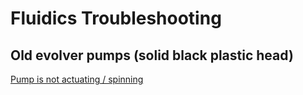 # Fluidics Troubleshooting

## Old evolver pumps (solid black plastic head)

[Pump is not actuating / spinning](https://www.evolver.bio/t/how-can-i-verify-the-pump-is-correctly-actuating-and-spinning/100/6)
